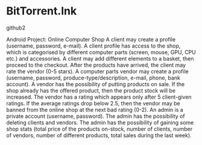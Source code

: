 # BitTorrent.lnk
github2

 Android Project: Online Computer Shop
A client may create a profile (username, password, e-mail). A client profile has access to the shop, which is categorised by different computer parts (screen, mouse, GPU, CPU etc.) and accessories. A client may add different elements to a basket, then proceed to the checkout. After the products have arrived, the client may rate the vendor (0-5 stars). A computer parts vendor may create a profile (username, password, produce-type/description, e-mail, phone, bank account). A vendor has the possibility of putting products on sale. If the shop already has the offered product, then the product stock will be increased. The vendor has a rating which appears only after 5 client-given ratings. If the average ratings drop below 2.5, then the vendor may be banned from the online shop at the next bad rating (0-2). An admin is a private account (username, password). The admin has the possibility of deleting clients and vendors. The admin has the possibility of gaining some shop stats (total price of the products on-stock, number of clients, number of vendors, number of different products, total sales during the last week).
